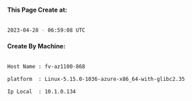 
   
#### This Page Create at:

```bash

2023-04-28 - 06:59:08 UTC

```

#### Create By Machine:

```bash

Host Name : fv-az1100-868

platform  : Linux-5.15.0-1036-azure-x86_64-with-glibc2.35

Ip Local  : 10.1.0.134

```

